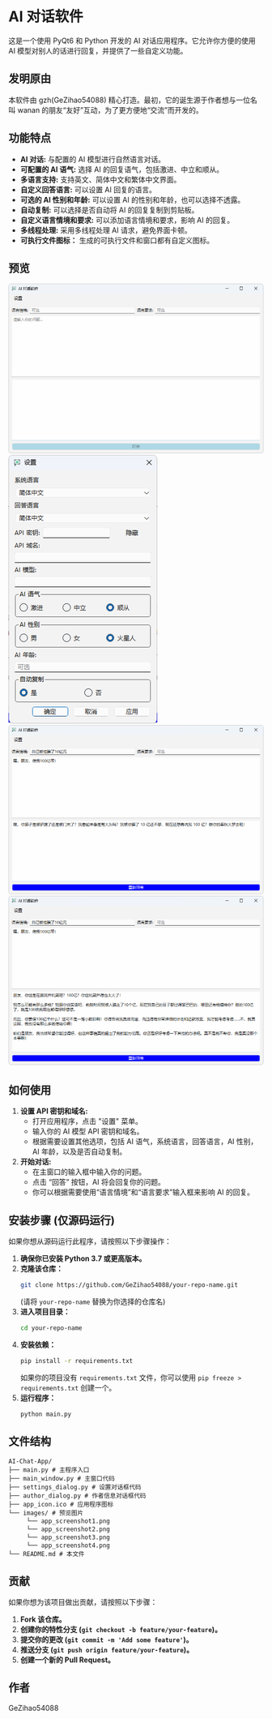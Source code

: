 # AI 对话软件

这是一个使用 PyQt6 和 Python 开发的 AI 对话应用程序。它允许你方便的使用 AI 模型对别人的话进行回复，并提供了一些自定义功能。

## 发明原由

本软件由 gzh(GeZihao54088) 精心打造。最初，它的诞生源于作者想与一位名叫 wanan 的朋友“友好”互动，为了更方便地“交流”而开发的。

## 功能特点

*   **AI 对话:**  与配置的 AI 模型进行自然语言对话。
*   **可配置的 AI 语气:**  选择 AI 的回复语气，包括激进、中立和顺从。
*   **多语言支持:**  支持英文、简体中文和繁体中文界面。
*   **自定义回答语言:**  可以设置 AI 回复的语言。
*   **可选的 AI 性别和年龄:**  可以设置 AI 的性别和年龄，也可以选择不透露。
*   **自动复制:**  可以选择是否自动将 AI 的回复复制到剪贴板。
*   **自定义语言情境和要求:**  可以添加语言情境和要求，影响 AI 的回复。
*   **多线程处理:** 采用多线程处理 AI 请求，避免界面卡顿。
*   **可执行文件图标：** 生成的可执行文件和窗口都有自定义图标。

## 预览

![主界面](images/app_screenshot1.png)
![设置界面](images/app_screenshot2.png)
![示例1](images/app_screenshot3.png)
![示例2](images/app_screenshot4.png)

## 如何使用

1.  **设置 API 密钥和域名:**
    *   打开应用程序，点击 "设置" 菜单。
    *   输入你的 AI 模型 API 密钥和域名。
    *   根据需要设置其他选项，包括 AI 语气，系统语言，回答语言，AI 性别，AI 年龄，以及是否自动复制。
2.  **开始对话:**
    *   在主窗口的输入框中输入你的问题。
    *   点击 “回答” 按钮，AI 将会回复你的问题。
    *   你可以根据需要使用“语言情境”和“语言要求”输入框来影响 AI 的回复。

## 安装步骤 (仅源码运行)

如果你想从源码运行此程序，请按照以下步骤操作：

1.  **确保你已安装 Python 3.7 或更高版本。**
2.  **克隆该仓库：**
    ```bash
    git clone https://github.com/GeZihao54088/your-repo-name.git
    ```
    (请将 `your-repo-name` 替换为你选择的仓库名)
3.  **进入项目目录：**
    ```bash
    cd your-repo-name
    ```
4.  **安装依赖：**
    ```bash
    pip install -r requirements.txt
    ```
    如果你的项目没有 `requirements.txt` 文件，你可以使用 `pip freeze > requirements.txt` 创建一个。
5.  **运行程序：**
    ```bash
    python main.py
    ```

## 文件结构
```
AI-Chat-App/
├── main.py # 主程序入口
├── main_window.py # 主窗口代码
├── settings_dialog.py # 设置对话框代码
├── author_dialog.py # 作者信息对话框代码
├── app_icon.ico # 应用程序图标
└── images/ # 预览图片
     └── app_screenshot1.png
     └── app_screenshot2.png
     └── app_screenshot3.png
     └── app_screenshot4.png
└── README.md # 本文件
```

## 贡献

如果你想为该项目做出贡献，请按照以下步骤：

1.  **Fork 该仓库。**
2.  **创建你的特性分支 (`git checkout -b feature/your-feature`)。**
3.  **提交你的更改 (`git commit -m 'Add some feature'`)。**
4.  **推送分支 (`git push origin feature/your-feature`)。**
5.  **创建一个新的 Pull Request。**

## 作者

GeZihao54088
